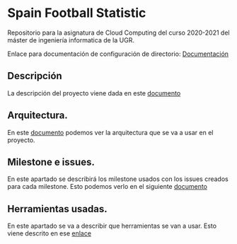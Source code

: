 # Spain Football Statistic
Repositorio para la asignatura de Cloud Computing del curso 2020-2021 del máster de ingeniería informatica de la UGR.

Enlace para documentación de configuración de directorio: [Documentación](https://github.com/CharlySM/ProyectoCC/doc "configuración de repositorio")

## Descripción

La descripción del proyecto viene dada en este [documento](https://github.com/CharlySM/ProyectoCC/tree/master/doc/descripcion.md)

## Arquitectura.

En este [documento](https://github.com/CharlySM/ProyectoCC/tree/master/doc/arquitectura.md) podemos ver la arquitectura que se va a usar en el proyecto.

## Milestone e issues.

En este apartado se describirá los milestone usados con los issues creados para cada milestone. Esto podemos verlo en el siguiente [documento](https://github.com/CharlySM/ProyectoCC/blob/master/doc/Milestone_e_issues.md)

## Herramientas usadas.

En este apartado se va a describir que herramientas se van a usar. Esto viene descrito en ese [enlace](https://github.com/CharlySM/ProyectoCC/blob/master/doc/herramientas.md)
